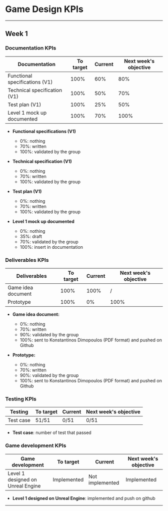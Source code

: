 # Game Design KPIs

---

## Week 1
### Documentation KPIs

| Documentation                  	| To target 	| Current 	| Next week's objective 	|
|--------------------------------	|-----------	|---------	|-----------------------	|
| Functional specifications (V1) 	| 100%      	| 60%     	| 80%                   	|
| Technical specification (V1)   	| 100%      	| 50%     	| 70%                   	|
| Test plan (V1)                 	| 100%      	| 25%     	| 50%                   	|
| Level 1 mock up documented     	| 100%      	| 70%     	| 100%                  	|

- **Functional specifications (V1)**
  - 0%: nothing
  - 70%: written
  - 100%: validated by the group

- **Technical specification (V1)**
  - 0%: nothing
  - 70%: written
  - 100%: validated by the group

- **Test plan (V1)**
  - 0%: nothing
  - 70%: written
  - 100%: validated by the group

- **Level 1 mock up documented**
  - 0%: nothing
  - 35%: draft
  - 70%: validated by the group
  - 100%: insert in documentation

### Deliverables KPIs

| Deliverables       	| To target 	| Current 	| Next week's objective 	|
|--------------------	|-----------	|---------	|-----------------------	|
| Game idea document 	| 100%      	| 100%    	| /                     	|
| Prototype          	| 100%      	| 0%      	| 100%                  	|

- **Game idea document:**
  - 0%: nothing
  - 70%: written
  - 90%: validated by the group
  - 100%: sent to Konstantinos Dimopoulos (PDF format) and pushed on Github

- **Prototype:**
  - 0%: nothing
  - 70%: written
  - 90%: validated by the group
  - 100%: sent to Konstantinos Dimopoulos (PDF format) and pushed on Github

### Testing KPIs

| Testing   	| To target 	| Current 	| Next week's objective 	|
|-----------	|-----------	|---------	|-----------------------	|
| Test case 	| 51/51     	| 0/51    	| 0/51                  	|

- **Test case**: number of test that passed

### Game development KPIs

| Game development                  	| To target   	| Current         	| Next week's objective 	|
|-----------------------------------	|-------------	|-----------------	|-----------------------	|
| Level 1 designed on Unreal Engine  	| Implemented 	| Not implemented 	| Implemented           	|

- **Level 1 designed on Unreal Engine**: implemented and push on github

---